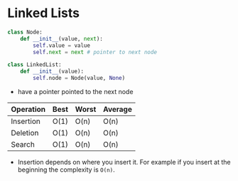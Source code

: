 # Linked Lists

```python
class Node:
    def __init__(value, next):
        self.value = value
        self.next = next # pointer to next node

class LinkedList:
    def __init__(value):
        self.node = Node(value, None)

```

- have a pointer pointed to the next node

| Operation | Best | Worst | Average |
| --------- | ---- | ----- | ------- |
| Insertion | O(1) | O(n)  | O(n)    |
| Deletion  | O(1) | O(n)  | O(n)    |
| Search    | O(1) | O(n)  | O(n)    |

- Insertion depends on where you insert it. For example if you insert at the beginning the complexity is `O(n)`.
